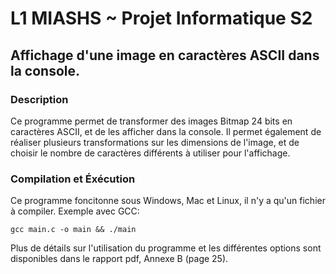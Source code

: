 # L1 MIASHS ~ Projet Informatique S2 

## Affichage d'une image en caractères ASCII dans la console.

### Description

Ce programme permet de transformer des images Bitmap 24 bits en caractères ASCII, et de les afficher dans la console. Il permet également de réaliser
plusieurs transformations sur les dimensions de l'image, et de choisir le nombre de caractères différents à utiliser pour l'affichage.

### Compilation et Éxécution

Ce programme foncitonne sous Windows, Mac et Linux, il n'y a qu'un fichier à compiler. Exemple avec GCC:

    gcc main.c -o main && ./main

Plus de détails sur l'utilisation du programme et les différentes options sont disponibles dans le rapport pdf, Annexe B (page 25).
